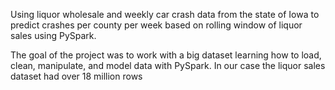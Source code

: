 Using liquor wholesale and weekly car crash data from the state of Iowa to predict crashes per county per week based on rolling window of liquor sales using PySpark.

The goal of the project was to work with a big dataset learning how to load, clean, manipulate, and model data with PySpark. In our case the liquor sales dataset had over 18 million rows
